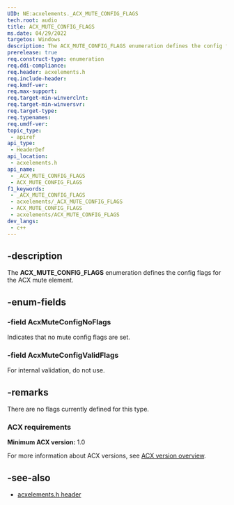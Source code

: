 ```yaml
---
UID: NE:acxelements._ACX_MUTE_CONFIG_FLAGS
tech.root: audio 
title: ACX_MUTE_CONFIG_FLAGS
ms.date: 04/29/2022
targetos: Windows
description: The ACX_MUTE_CONFIG_FLAGS enumeration defines the config flags for the ACX mute element.
prerelease: true
req.construct-type: enumeration
req.ddi-compliance: 
req.header: acxelements.h
req.include-header: 
req.kmdf-ver: 
req.max-support: 
req.target-min-winverclnt: 
req.target-min-winversvr: 
req.target-type: 
req.typenames: 
req.umdf-ver: 
topic_type:
 - apiref
api_type:
 - HeaderDef
api_location:
 - acxelements.h
api_name:
 - _ACX_MUTE_CONFIG_FLAGS
 - ACX_MUTE_CONFIG_FLAGS
f1_keywords:
 - _ACX_MUTE_CONFIG_FLAGS
 - acxelements/_ACX_MUTE_CONFIG_FLAGS
 - ACX_MUTE_CONFIG_FLAGS
 - acxelements/ACX_MUTE_CONFIG_FLAGS
dev_langs:
 - c++
---
```


## -description

The **ACX_MUTE_CONFIG_FLAGS** enumeration defines the config flags for the ACX mute element.

## -enum-fields

### -field AcxMuteConfigNoFlags

Indicates that no mute config flags are set.

### -field AcxMuteConfigValidFlags

For internal validation, do not use.

## -remarks

There are no flags currently defined for this type.

### ACX requirements

**Minimum ACX version:** 1.0

For more information about ACX versions, see [ACX version overview](/windows-hardware/drivers/audio/acx-version-overview).

## -see-also

- [acxelements.h header](index.md)


